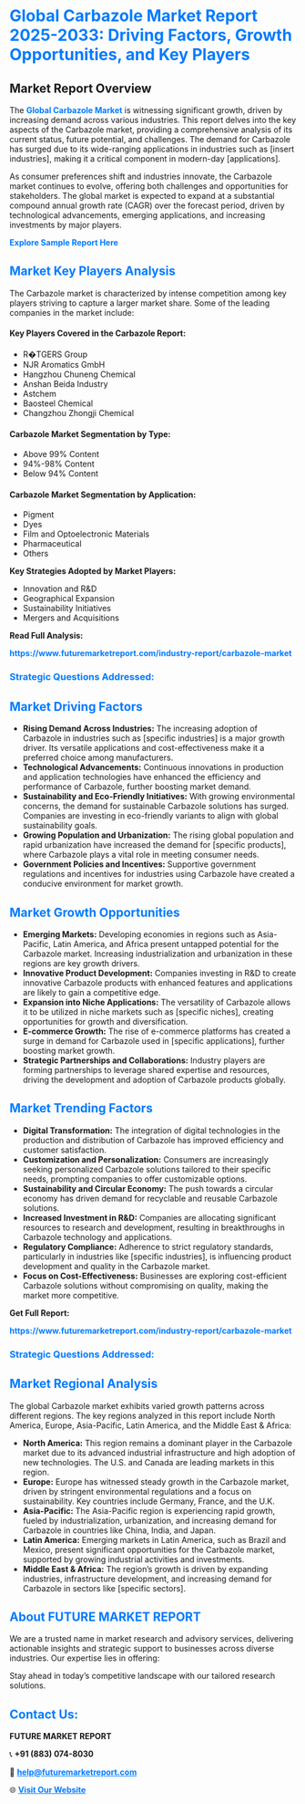 <h1 style="color: #007BFF;">Global Carbazole Market Report 2025-2033: Driving Factors, Growth Opportunities, and Key Players</h1>

<section id="overview">
<h2>Market Report Overview</h2>
<p>The <a href="https://www.futuremarketreport.com/industry-report/carbazole-market" style="color: #007BFF; text-decoration: none;"><strong>Global Carbazole Market</strong></a> is witnessing significant growth, driven by increasing demand across various industries. This report delves into the key aspects of the Carbazole market, providing a comprehensive analysis of its current status, future potential, and challenges. The demand for Carbazole has surged due to its wide-ranging applications in industries such as [insert industries], making it a critical component in modern-day [applications].</p>
<p>As consumer preferences shift and industries innovate, the Carbazole market continues to evolve, offering both challenges and opportunities for stakeholders. The global market is expected to expand at a substantial compound annual growth rate (CAGR) over the forecast period, driven by technological advancements, emerging applications, and increasing investments by major players.</p>
</section>

<section id="overview">
<p><a href="https://www.futuremarketreport.com/request-sample/reportId=49306" style="color: #007BFF; text-decoration: none;"><strong>Explore Sample Report Here</strong></a></p>
</section>

<section id="key-players">
<h2 style="color: #007BFF;">Market Key Players Analysis</h2>
<p>The Carbazole market is characterized by intense competition among key players striving to capture a larger market share. Some of the leading companies in the market include:</p>
<h4>Key Players Covered in the Carbazole Report:</h4>
<ul><li>R�TGERS Group</li><li>NJR Aromatics GmbH</li><li>Hangzhou Chuneng Chemical</li><li>Anshan Beida Industry</li><li>Astchem</li><li>Baosteel Chemical</li><li>Changzhou Zhongji Chemical</li></ul>
<h4>Carbazole Market Segmentation by Type:</h4>
<ul><li>Above 99% Content</li><li>94%-98% Content</li><li>Below 94% Content</li></ul>

<h4>Carbazole Market Segmentation by Application:</h4>
<ul><li>Pigment</li><li>Dyes</li><li>Film and Optoelectronic Materials</li><li>Pharmaceutical</li><li>Others</li></ul>
<p><strong>Key Strategies Adopted by Market Players:</strong></p>
<ul>
<li>Innovation and R&D</li>
<li>Geographical Expansion</li>
<li>Sustainability Initiatives</li>
<li>Mergers and Acquisitions</li>
</ul>
</section>

<section>
<p><strong>Read Full Analysis: </strong></p><a href="https://www.futuremarketreport.com/industry-report/carbazole-market" style="color: #007BFF; text-decoration: none;"><strong>https://www.futuremarketreport.com/industry-report/carbazole-market</strong></a>
<h3 style="color: #007BFF;">Strategic Questions Addressed:</h3>
</section>

<section id="driving-factors">
<h2 style="color: #007BFF;">Market Driving Factors</h2>
<ul>
<li><strong>Rising Demand Across Industries:</strong> The increasing adoption of Carbazole in industries such as [specific industries] is a major growth driver. Its versatile applications and cost-effectiveness make it a preferred choice among manufacturers.</li>
<li><strong>Technological Advancements:</strong> Continuous innovations in production and application technologies have enhanced the efficiency and performance of Carbazole, further boosting market demand.</li>
<li><strong>Sustainability and Eco-Friendly Initiatives:</strong> With growing environmental concerns, the demand for sustainable Carbazole solutions has surged. Companies are investing in eco-friendly variants to align with global sustainability goals.</li>
<li><strong>Growing Population and Urbanization:</strong> The rising global population and rapid urbanization have increased the demand for [specific products], where Carbazole plays a vital role in meeting consumer needs.</li>
<li><strong>Government Policies and Incentives:</strong> Supportive government regulations and incentives for industries using Carbazole have created a conducive environment for market growth.</li>
</ul>
</section>

<section id="growth-opportunities">
<h2 style="color: #007BFF;">Market Growth Opportunities</h2>
<ul>
<li><strong>Emerging Markets:</strong> Developing economies in regions such as Asia-Pacific, Latin America, and Africa present untapped potential for the Carbazole market. Increasing industrialization and urbanization in these regions are key growth drivers.</li>
<li><strong>Innovative Product Development:</strong> Companies investing in R&D to create innovative Carbazole products with enhanced features and applications are likely to gain a competitive edge.</li>
<li><strong>Expansion into Niche Applications:</strong> The versatility of Carbazole allows it to be utilized in niche markets such as [specific niches], creating opportunities for growth and diversification.</li>
<li><strong>E-commerce Growth:</strong> The rise of e-commerce platforms has created a surge in demand for Carbazole used in [specific applications], further boosting market growth.</li>
<li><strong>Strategic Partnerships and Collaborations:</strong> Industry players are forming partnerships to leverage shared expertise and resources, driving the development and adoption of Carbazole products globally.</li>
</ul>
</section>

<section id="trending-factors">
<h2 style="color: #007BFF;">Market Trending Factors</h2>
<ul>
<li><strong>Digital Transformation:</strong> The integration of digital technologies in the production and distribution of Carbazole has improved efficiency and customer satisfaction.</li>
<li><strong>Customization and Personalization:</strong> Consumers are increasingly seeking personalized Carbazole solutions tailored to their specific needs, prompting companies to offer customizable options.</li>
<li><strong>Sustainability and Circular Economy:</strong> The push towards a circular economy has driven demand for recyclable and reusable Carbazole solutions.</li>
<li><strong>Increased Investment in R&D:</strong> Companies are allocating significant resources to research and development, resulting in breakthroughs in Carbazole technology and applications.</li>
<li><strong>Regulatory Compliance:</strong> Adherence to strict regulatory standards, particularly in industries like [specific industries], is influencing product development and quality in the Carbazole market.</li>
<li><strong>Focus on Cost-Effectiveness:</strong> Businesses are exploring cost-efficient Carbazole solutions without compromising on quality, making the market more competitive.</li>
</ul>
</section>

<section>
<p><strong>Get Full Report: </strong></p><a href="https://www.futuremarketreport.com/industry-report/carbazole-market" style="color: #007BFF; text-decoration: none;"><strong>https://www.futuremarketreport.com/industry-report/carbazole-market</strong></a>
<h3 style="color: #007BFF;">Strategic Questions Addressed:</h3>
</section>


<section id="regional-analysis">
<h2 style="color: #007BFF;">Market Regional Analysis</h2>
<p>The global Carbazole market exhibits varied growth patterns across different regions. The key regions analyzed in this report include North America, Europe, Asia-Pacific, Latin America, and the Middle East & Africa:</p>
<ul>
<li><strong>North America:</strong> This region remains a dominant player in the Carbazole market due to its advanced industrial infrastructure and high adoption of new technologies. The U.S. and Canada are leading markets in this region.</li>
<li><strong>Europe:</strong> Europe has witnessed steady growth in the Carbazole market, driven by stringent environmental regulations and a focus on sustainability. Key countries include Germany, France, and the U.K.</li>
<li><strong>Asia-Pacific:</strong> The Asia-Pacific region is experiencing rapid growth, fueled by industrialization, urbanization, and increasing demand for Carbazole in countries like China, India, and Japan.</li>
<li><strong>Latin America:</strong> Emerging markets in Latin America, such as Brazil and Mexico, present significant opportunities for the Carbazole market, supported by growing industrial activities and investments.</li>
<li><strong>Middle East & Africa:</strong> The region’s growth is driven by expanding industries, infrastructure development, and increasing demand for Carbazole in sectors like [specific sectors].</li>
</ul>
</section>

<footer>
<h2 style="color: #007BFF;">About FUTURE MARKET REPORT</h2>
<p>We are a trusted name in market research and advisory services, delivering actionable insights and strategic support to businesses across diverse industries. Our expertise lies in offering:</p>

<p>Stay ahead in today’s competitive landscape with our tailored research solutions.</p>

<h2 style="color: #007BFF;">Contact Us:</h2>
<p><strong>FUTURE MARKET REPORT</strong></p>
<p>📞 <strong>+91 (883) 074-8030</strong></p>
<p>📧 <strong><a href="mailto:help@futuremarketreport.com" style="color: #007BFF;">help@futuremarketreport.com</a></strong></p>
<p>🌐 <strong><a href="https://www.futuremarketreport.com/" style="color: #007BFF;">Visit Our Website</a></strong></p>
</footer>